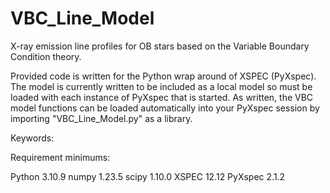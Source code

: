 # VBC_Line_Model

X-ray emission line profiles for OB stars based on the Variable Boundary Condition theory.

Provided code is written for the Python wrap around of XSPEC (PyXspec). The model is currently written to be included as a local model so must be loaded with each instance of PyXspec that is started. As written, the VBC model functions can be loaded automatically into your PyXspec session by importing "VBC_Line_Model.py" as a library.

Keywords:



Requirement minimums:

Python 3.10.9
numpy 1.23.5
scipy 1.10.0
XSPEC 12.12
PyXspec 2.1.2

